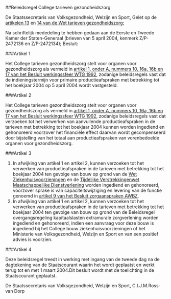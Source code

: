 <meta http-equiv='Content-Type' content='text/html; charset=utf-8' />

##Beleidsregel College tarieven gezondheidszorg

De Staatssecretaris van Volksgezondheid, Welzijn en Sport,
Gelet op de [artikelen 13](../../../../../../wet/wet/tarieven/gezondheidszorg/BWBR0003356/README.md) en [14 van de Wet tarieven gezondheidszorg](../../../../../../wet/wet/tarieven/gezondheidszorg/BWBR0003356/README.md);

Na schriftelijk mededeling te hebben gedaan aan de Eerste en Tweede Kamer der Staten-Generaal (brieven van 5 april 2004, kenmerk Z/P-2472136 en Z/P-2472134);
Besluit: 

###Artikel 1 

Het College tarieven gezondheidszorg stelt voor organen voor gezondheidszorg als vermeld in [artikel 1, onder A, nummers 10, 16a, 16b en 17 van het Besluit werkingssfeer WTG 1992](../../../../../../AMvB/besluit/werkingssfeer/wtg/1992/BWBR0005342/README.md), zodanige beleidsregels vast dat de indieningstermijn voor primaire productieafspraken met betrekking tot het boekjaar 2004 op 5 april 2004 wordt vastgesteld. 

###Artikel 2 

Het College tarieven gezondheidszorg stelt voor organen voor gezondheidszorg als vermeld in [artikel 1, onder A, nummers 10, 16a, 16b en 17 van het Besluit werkingssfeer WTG 1992](../../../../../../AMvB/besluit/werkingssfeer/wtg/1992/BWBR0005342/README.md), zodanige beleidsregels vast dat verzoeken tot het verwerken van aanvullende productieafspraken in de tarieven met betrekking tot het boekjaar 2004 kunnen worden ingediend en gehonoreerd voorzover het financiële effect daarvan wordt gecompenseerd door bijstelling van het totaal aan productieafspraken van vorenbedoelde organen voor gezondheidszorg. 

###Artikel 3 

1. In afwijking van artikel 1 en artikel 2, kunnen verzoeken tot het verwerken van productieafspraken in de tarieven met betrekking tot het boekjaar 2004 ten gevolge van bouw op grond van de [Wet Ziekenhuisvoorzieningen](../../../../../../wet/wet/ziekenhuisvoorzieningen/BWBR0002753/README.md) en de [Tijdelijke Verstrekkingenwet Maatschappelijke Dienstverlening](../../../../../../wet/tijdelijke/verstrekkingenwet/maatschappelijke/dienstverlening/BWBR0002957/README.md) worden ingediend en gehonoreerd, voorzover sprake is van capaciteitswijziging en levering van de functie genoemd in [artikel 9 van het Besluit zorgaanspraken AWBZ](../../../../../../AMvB/besluit/zorgaanspraken/awbz/BWBR0014149/README.md).
2. In afwijking van artikel 1 en artikel 2, kunnen verzoeken tot het verwerken van productieafspraken in de tarieven met betrekking tot het boekjaar 2004 ten gevolge van bouw op grond van de Beleidsregel overgangsregeling kapitaalslasten extramurale zorgverlening worden ingediend en gehonoreerd, indien een aanvraag voor deze bouw is ingediend bij het College bouw ziekenhuisvoorzieningen of het Ministerie van Volksgezondheid, Welzijn en Sport en van een positief advies is voorzien. 

###Artikel 4 

Deze beleidsregel treedt in werking met ingang van de tweede dag na de dagtekening van de Staatscourant waarin het wordt geplaatst en werkt terug tot en met 1 maart 2004.Dit besluit wordt met de toelichting in de Staatscourant geplaatst.

De 
Staatssecretaris van Volksgezondheid, Welzijn en Sport,
C.I.J.M.Ross-van Dorp
